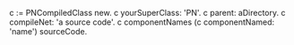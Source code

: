 c := PNCompiledClass new.
c yourSuperClass: 'PN'.
c parent: aDirectory.
c compileNet: 'a source code'.
c componentNames
(c componentNamed: 'name') sourceCode.
